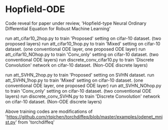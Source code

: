 # Hopfield-ODE
Code reveal for paper under review, 'Hopfield-type Neural Ordinary Differential Equation for Robust Machine Learning'

run att_cifar10_2hop.py to train 'Proposed' setting on cifar-10 dataset. (two proposed layers)
run att_cifar10_1hop.py to train 'Mixed' setting on cifar-10 dataset. (one conventional ODE layer, one proposed ODE layer)
run att_cifar10_NOhop.py to train 'Conv_only' setting on cifar-10 dataset. (two conventional ODE layers)
run discrete_conv_cifar10.py to train 'Discrete Convolution' network on cifar-10 dataset. (Non-ODE discrete layers)

run att_SVHN_2hop.py to train 'Proposed' setting on SVHN dataset. 
run att_SVHN_1hop.py to train 'Mixed' setting on cifar-10 dataset. (one conventional ODE layer, one proposed ODE layer)
run att_SVHN_NOhop.py to train 'Conv_only' setting on cifar-10 dataset. (two conventional ODE layers)
run discrete_conv_SVHN.py to train 'Discrete Convolution' network on cifar-10 dataset. (Non-ODE discrete layers)

Above training codes are modifications of 'https://github.com/rtqichen/torchdiffeq/blob/master/examples/odenet_mnist.py' from 'torchdiffeq'

